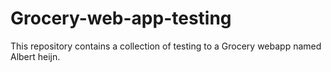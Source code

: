 # Grocery-web-app-testing
This repository contains a collection of testing to a Grocery webapp named Albert heijn.
